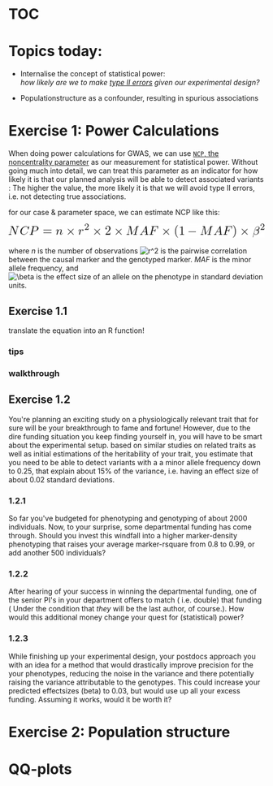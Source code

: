 # TOC

# Topics today:
 - Internalise the concept of statistical power:  
*how likely are we to make [type II errors](https://en.wikipedia.org/wiki/Type_I_and_type_II_errors) given our experimental design?*

 - Populationstructure as a confounder, resulting in spurious associations

# Exercise 1: Power Calculations

When doing power calculations for GWAS, we can use [``NCP``, the noncentrality parameter](https://en.wikipedia.org/wiki/Noncentrality_parameter) as our measurement for statistical power. Without going much into detail, we can treat this parameter as an indicator for how likely it is that our planned analysis will be able to detect associated variants : The higher the value, the more likely it is that we will avoid type II errors, i.e. not detecting true associations.

for our case & parameter space, we can estimate NCP like this:  

![equation for ncp](figures/NCP.png)

where
*n* is the number of observations
![r^2](https://render.githubusercontent.com/render/math?math=%20r%5E2%20) is the pairwise correlation between the causal marker and the genotyped marker.
*MAF* is the minor allele frequency, and  
![\beta](https://render.githubusercontent.com/render/math?math=%5Cbeta) is the effect size of an allele on the phenotype in standard deviation units.

 ## Exercise 1.1
  translate the equation into an R function!

  ### tips
  ### walkthrough

## Exercise 1.2
  You're planning an exciting study on a physiologically relevant trait that for sure will be your breakthrough to fame and fortune!
  However, due to the dire funding situation you keep finding yourself in, you will have to be smart about the experimental setup.
  based on similar studies on related traits as well as initial estimations of the heritability of your trait, you estimate that you need to be able to detect variants with a a minor allele frequency down to 0.25, that explain about 15% of the variance, i.e. having an effect size of about 0.02 standard deviations.

### 1.2.1
  So far you've budgeted for phenotyping and genotyping of about 2000 individuals. Now, to your surprise, some departmental funding has come through.
  Should you invest this windfall into a higher marker-density phenotyping that raises your average marker-rsquare from 0.8 to 0.99, or add another 500 individuals?

### 1.2.2
  After hearing of your success in winning the departmental funding, one of the senior PI's in your department offers to match ( i.e. double) that funding ( Under the condition that *they* will be the last author, of course.). How would this additional money change your quest for (statistical) power?

### 1.2.3
  While finishing up your experimental design, your postdocs approach you with an idea for a method that would drastically improve precision for the your phenotypes, reducing the noise in the variance and there potentially raising the variance attributable to the genotypes. This could increase your predicted effectsizes (beta) to 0.03, but would use up all your excess funding. Assuming it works, would it be worth it?
  
# Exercise 2: Population structure


# QQ-plots
